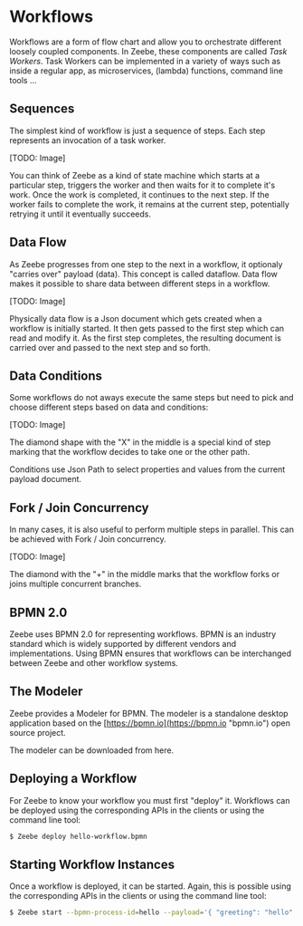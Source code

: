 # Workflows

Workflows are a form of flow chart and allow you to orchestrate different loosely coupled components. In Zeebe, these components are called _Task Workers_. Task Workers can be implemented in a variety of ways such as inside a regular app, as microservices, \(lambda\) functions, command line tools ...

## Sequences

The simplest kind of workflow is just a sequence of steps. Each step represents an invocation of a task worker.

\[TODO: Image\]

You can think of Zeebe as a kind of state machine which starts at a particular step, triggers the worker and then waits for it to complete it's work. Once the work is completed, it continues to the next step. If the worker fails to complete the work, it remains at the current step, potentially retrying it until it eventually succeeds.

## Data Flow

As Zeebe progresses from one step to the next in a workflow, it optionaly "carries over" payload \(data\). This concept is called dataflow. Data flow makes it possible to share data between different steps in a workflow.

\[TODO: Image\]

Physically data flow is a Json document which gets created when a workflow is initially started. It then gets passed to the first step which can read and modify it. As the first step completes, the resulting document is carried over and passed to the next step and so forth.

## Data Conditions

Some workflows do not aways execute the same steps but need to pick and choose different steps based on data and conditions:

\[TODO: Image\]

The diamond shape with the "X" in the middle is a special kind of step marking that the workflow decides to take one or the other path.

Conditions use Json Path to select properties and values from the current payload document.

## Fork / Join Concurrency

In many cases, it is also useful to perform multiple steps in parallel. This can be achieved with Fork / Join concurrency.

\[TODO: Image\]

The diamond with the "+" in the middle marks that the workflow forks  or joins multiple concurrent branches.

## BPMN 2.0

Zeebe uses BPMN 2.0 for representing workflows. BPMN is an industry standard which is widely supported by different vendors and implementations. Using BPMN ensures that workflows can be interchanged between Zeebe and other workflow systems.

## The Modeler

Zeebe provides a Modeler for BPMN. The modeler is a standalone desktop application based on the [https://bpmn.io](https://bpmn.io "bpmn.io") open source project.

The modeler can be downloaded from here.

## Deploying a Workflow

For Zeebe to know your workflow you must first "deploy" it. Workflows can be deployed using the corresponding APIs in the clients or using the command line tool:

```bash
$ Zeebe deploy hello-workflow.bpmn
```

## Starting Workflow Instances

Once a workflow is deployed, it can be started. Again, this is possible using the corresponding APIs in the clients or using the command line tool:

```bash
$ Zeebe start --bpmn-process-id=hello --payload='{ "greeting": "hello" }'
```
